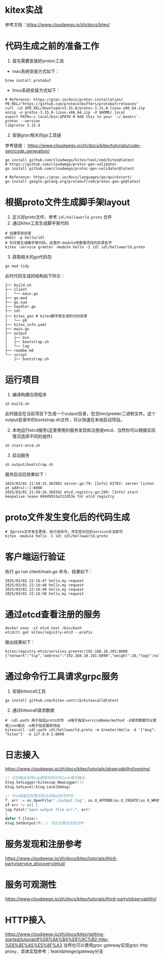 # kitex实战
参考文档：https://www.cloudwego.io/zh/docs/kitex/

# 代码生成之前的准备工作
1. 首先需要安装好protoc工具
- mac系统安装方式如下：
```shell
brew install protobuf
```
- linux系统安装方式如下：
```shell
# Reference: https://grpc.io/docs/protoc-installation/
PB_REL="https://github.com/protocolbuffers/protobuf/releases"
curl -LO $PB_REL/download/v3.15.8/protoc-3.15.8-linux-x86_64.zip
unzip -o protoc-3.15.8-linux-x86_64.zip -d $HOME/.local
export PATH=~/.local/bin:$PATH # Add this to your `~/.bashrc`.
protoc --version
libprotoc 3.15.8
```

2. 安装grpc相关的go工具链

参考链接： https://www.cloudwego.io/zh/docs/kitex/tutorials/code-gen/code_generation/
```shell
go install github.com/cloudwego/kitex/tool/cmd/kitex@latest
# https://github.com/cloudwego/protoc-gen-validator
go install github.com/cloudwego/protoc-gen-validator@latest

# Reference: https://grpc.io/docs/languages/go/quickstart/
go install google.golang.org/protobuf/cmd/protoc-gen-go@latest
```

# 根据proto文件生成脚手架layout
1. 定义好proto文件，参考 `idl/helloworld.proto` 文件
2. 通过kitex工具生成脚手架代码
```shell
# 创建项目目录
mkdir -p hello/idl
# 仅仅是生成脚手架代码，这里的-module参数是项目的目录名字
kitex -service greeter -module hello -I idl idl/helloworld.proto
```

3. 获取相关的go代码包
```shell
go mod tidy
```
此时代码生成的结构如下所示：
```
├── build.sh
├── client
│   └── main.go
├── go.mod
├── go.sum
├── handler.go
├── idl
├── kitex_gen # kitex脚手架生成的代码目录
│   └── pb
├── kitex_info.yaml
├── main.go
├── output
│   ├── bin
│   ├── bootstrap.sh
│   └── log
├── readme.md
└── script
    ├── bootstrap.sh
```

# 运行项目
1. 编译构建应用程序
```shell
sh build.sh
```
此时就会在当前项目下生成一个output目录，包含bin/greeter二进制文件。这个output目录中的bootstrap.sh文件，可以快速在本地启动项目。

2. 本地运行etcd服务(这里使用的服务发现和注册是etcd，当然你可以根据实际情况选择不同的组件)
```shell
sh start-etcd.sh
```

3. 启动服务
```shell
sh output/bootstrap.sh
```
服务启动后效果如下：
```
2025/03/01 21:50:15.363992 server.go:79: [Info] KITEX: server listen at addr=[::]:8890
2025/03/01 21:50:16.369342 etcd_registry.go:299: [Info] start keepalive lease 694d9551e212d53e for etcd registry
```

# proto文件发生变化后的代码生成
```shell
# 当proto文件发生更改，执行该命令，并实现对应的service方法即可
kitex -module hello -I idl idl/helloworld.proto
```

# 客户端运行验证
执行 go run client/main.go 命令，结果如下：
```shell
2025/03/01 22:16:47 hello,my request
2025/03/01 22:16:48 hello,my request
2025/03/01 22:16:49 hello,my request
2025/03/01 22:16:50 hello,my request
```

# 通过etcd查看注册的服务
```shell
docker exec -it etcd_test /bin/bash
etcdctl get kitex/registry-etcd --prefix
```
输出结果如下：
```
kitex/registry-etcd/services.greeter/192.168.10.101:8890
{"network":"tcp","address":"192.168.10.101:8890","weight":10,"tags":null}
```

# 通过命令行工具请求grpc服务
1. 安装kitexcall工具
```shell
go install github.com/kitex-contrib/kitexcall@latest
```
2. 通过kitexcall请求数据
```shell
# -idl-path 用于指定proto文件 -m用于指定serviceName/method -d请求数据可以使用json格式 -e用于指定服务地址
kitexcall -idl-path idl/helloworld.proto -m Greeter/Hello -d '{"msg": "kitex"}' -e 127.0.0.1:8890
```

# 日志接入
https://www.cloudwego.io/zh/docs/kitex/tutorials/observability/logging/
```go
// 日志输出采用zap框架实现日志json格式输出
klog.SetLogger(kitexzap.NewLogger())
klog.SetLevel(klog.LevelDebug)

// 可以根据实际情况将日志输出到文件中
f, err := os.OpenFile("./output.log", os.O_APPEND|os.O_CREATE|os.O_WRONLY, 0644)
if err != nil {
log.Fatal("open output file err:", err)
}
defer f.Close()
klog.SetOutput(f) // 将日式重定向到文件
```

# 服务发现和注册参考
https://www.cloudwego.io/zh/docs/kitex/tutorials/third-party/service_discovery/etcd/

# 服务可观测性
https://www.cloudwego.io/zh/docs/kitex/tutorials/third-party/observability/

# HTTP接入
https://www.cloudwego.io/zh/docs/kitex/getting-started/tutorial/#%E6%9A%B4%E9%9C%B2-http-%E6%8E%A5%E5%8F%A3
当然也可以使用grpc gateway实现grpc http proxy，具体实现参考：feat/daheige/gateway分支
